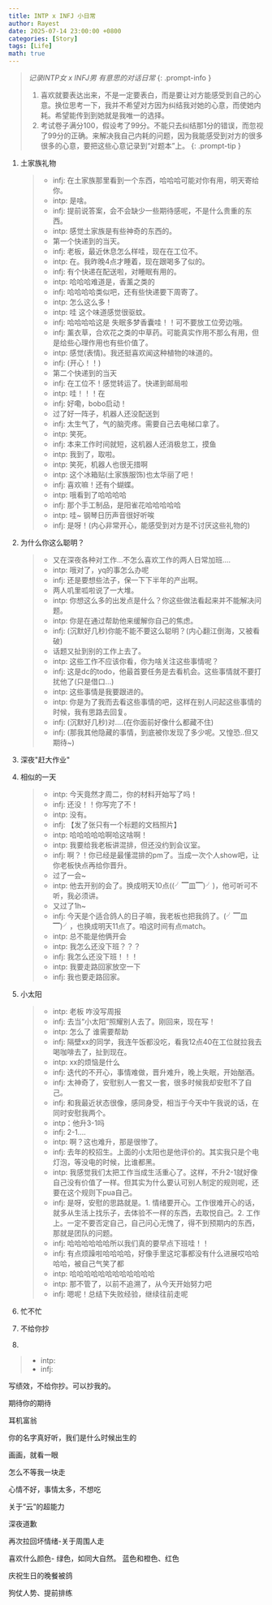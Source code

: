 ```yaml
---
title: INTP x INFJ 小日常
author: Rayest
date: 2025-07-14 23:00:00 +0800
categories: [Story]
tags: [Life]
math: true
---
```


> *记录INTP女 x INFJ男 有意思的对话日常*
{: .prompt-info }
>
> 1. 喜欢就要表达出来，不是一定要表白，而是要让对方能感受到自己的心意。换位思考一下，我并不希望对方因为纠结我对她的心意，而使她内耗。希望能传到到她就是我唯一的选择。
> 2. 考试卷子满分100，假设考了99分。不能只去纠结那1分的错误，而忽视了99分的正确。来解决我自己内耗的问题，因为我能感受到对方的很多很多的心意，要把这些心意记录到“对题本”上。
{: .prompt-tip }

1. 土家族礼物
    > - infj: 在土家族那里看到一个东西，哈哈哈可能对你有用，明天寄给你。
    > - intp: 是啥。
    > - infj: 提前说答案，会不会缺少一些期待感呢，不是什么贵重的东西。
    > - intp: 感觉土家族是有些神奇的东西的。
    > - 第一个快递到的当天。
    > - infj: 老板，最近休息怎么样哇，现在在工位不。
    > - intp: 在。我昨晚4点才睡着，现在跟喝多了似的。
    > - infj: 有个快递在配送啦，对睡眠有用的。
    > - intp: 哈哈哈难道是，香薰之类的
    > - infj: 哈哈哈哈类似吧，还有些快递要下周寄了。
    > - intp: 怎么这么多！
    > - intp: 哇 这个味道感觉很驱蚊。
    > - infj: 哈哈哈哈这是 失眠多梦香囊哇！！可不要放工位旁边哦。
    > - infj: 薰衣草，合欢花之类的中草药。可能真实作用不那么有用，但是给些心理作用也有些价值了。
    > - intp: 感觉(表情)。我还挺喜欢闻这种植物的味道的。
    > - infj: (开心！！)
    > - 第二个快递到的当天
    > - infj: 在工位不！感觉转运了。快递到邮局啦
    > - intp: 哇！！！在
    > - infj: 好嘞，bobo启动！
    > - 过了好一阵子，机器人还没配送到
    > - infj: 太生气了，气的脑壳疼。需要自己去电梯口拿了。
    > - intp: 笑死。
    > - infj: 本来工作时间就短，这机器人还消极怠工，摸鱼
    > - intp: 我到了，取啦。
    > - intp: 笑死，机器人也很无措啊
    > - intp: 这个冰箱贴(土家族服饰)也太华丽了吧！
    > - infj: 喜欢嘛！还有个蝴蝶。
    > - intp: 哦看到了哈哈哈哈
    > - infj: 那个手工制品，是阳雀花哈哈哈哈哈
    > - intp: 哇~ 钢琴日历声音很好听唉
    > - infj: 是呀！(内心非常开心，能感受到对方是不讨厌这些礼物的)

2. 为什么你这么聪明？
    > - 又在深夜各种对工作...不怎么喜欢工作的两人日常加班....
    > - intp: 哦对了，yq的事怎么办呢
    > - infj: 还是要想些法子，保一下下半年的产出啊。
    > - 两人叽里呱啦说了一大堆。
    > - intp: 你想这么多的出发点是什么？你这些做法看起来并不能解决问题。
    > - intp: 你是在通过帮助他来缓解你自己的焦虑。
    > - infj: (沉默好几秒)你能不能不要这么聪明？(内心翻江倒海，又被看破)
    > - 话题又扯到别的工作上去了。
    > - intp: 这些工作不应该你看，你为啥关注这些事情呢？
    > - infj: 这是dc的todo，他最首要任务是去看机会。这些事情就不要打扰他了(只是借口...)
    > - intp: 这些事情是我要跟进的。
    > - intp: 你是为了我而去看这些事情的吧，这样在别人问起这些事情的时候，我有思路去回复。
    > - infj: (沉默好几秒)对....(在你面前好像什么都藏不住)
    > - infj: (那我其他隐藏的事情，到底被你发现了多少呢。又惶恐..但又期待~)

3. 深夜"赶大作业"

4. 相似的一天

    > - intp: 今天竟然才周二，你的材料开始写了吗！
    > - infj: 还没！！你写完了不！
    > - intp: 没有。
    > - infj: 【发了张只有一个标题的文档照片】
    > - intp: 哈哈哈哈哈啊哈这啥啊！
    > - intp: 我要给我老板讲混排，但还没约到会议室。
    > - infj: 啊？！你已经是最懂混排的pm了。当成一次个人show吧，让你老板快点再给你晋升。
    > - 过了一会~
    > - intp: 他去开别的会了。换成明天10点((╯▔皿▔)╯)，他可听可不听，我必须讲。
    > - 又过了1h~
    > - infj: 今天是个适合鸽人的日子嘛，我老板也把我鸽了。(╯▔皿▔)╯，也换成明天11点了。咱这时间有点match。
    > - intp: 总不能是他俩开会
    > - intp: 我怎么还没下班？？？
    > - infj: 我怎么还没下班！！！
    > - intp: 我要走路回家放空一下
    > - infj: 我也要走路回家。

5. 小太阳

    > - intp: 老板 咋没写周报
    > - infj: 去当“小太阳”照耀别人去了。刚回来，现在写！
    > - intp: 怎么了 谁需要帮助
    > - infj: 隔壁xx的同学，我连午饭都没吃，看我12点40在工位就拉我去喝咖啡去了，扯到现在。
    > - intp: xx的烦恼是什么
    > - infj: 迭代的不开心，事情难做，晋升难升，晚上失眠，开始酗酒。
    > - infj: 太神奇了，安慰别人一套又一套，很多时候我却安慰不了自己。
    > - infj: 和我最近状态很像，感同身受，相当于今天中午我说的话，在同时安慰我两个。
    > - intp：他升3-1吗
    > - infj: 2-1....
    > - intp: 啊？这也难升，那是很惨了。
    > - infj: 去年的校招生。上面的小太阳也是他评价的。其实我只是个电灯泡，等没电的时候，比谁都黑。
    > - intp: 我感觉我们太把工作当成生活重心了。这样，不升2-1就好像自己没有价值了一样。但其实为什么要认可别人制定的规则呢，还要在这个规则下pua自己。
    > - infj: 是呀，安慰的思路就是。1. 情绪要开心。工作很难开心的话，就多从生活上找乐子，去体验不一样的东西，去取悦自己。2. 工作上。一定不要否定自己，自己问心无愧了，得不到预期内的东西，那就是团队的问题。
    > - infj: 哈哈哈哈哈哈所以我们真的要早点下班哇！！
    > - infj: 有点烦躁啦哈哈哈哈，好像手里这坨事都没有什么进展哎哈哈哈哈，被自己气笑了都
    > - intp: 哈哈哈哈哈哈哈哈哈哈哈哈
    > - intp: 那不管了，以前不追溯了，从今天开始努力吧
    > - infj: 嗯呢！总结下失败经验，继续往前走呢

6. 忙不忙
7. 不给你抄
8. 

> - intp:
> - infj:

写绩效，不给你抄。可以抄我的。

期待你的期待

耳机富翁


你的名字真好听，我们是什么时候出生的

画画，就看一眼

怎么不等我一块走

心情不好，事情太多，不想吃

关于“云”的超能力

深夜道歉

再次拉回坏情绪-关于周围人走

喜欢什么颜色- 绿色，如同大自然。 蓝色和橙色、红色

庆祝生日的晚餐被鸽

狗仗人势、提前排练